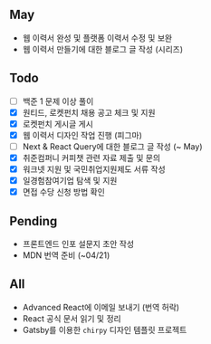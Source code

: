 ## May
- 웹 이력서 완성 및 플랫폼 이력서 수정 및 보완
- 웹 이력서 만들기에 대한 블로그 글 작성 (시리즈)

## Todo
- [ ] 백준 1 문제 이상 풀이
- [x] 원티드, 로켓펀치 채용 공고 체크 및 지원
- [x] 로켓펀치 게시글 게시
- [x] 웹 이력서 디자인 작업 진행 (피그마) 
- [ ] Next & React Query에 대한 블로그 글 작성 (~ May)
- [x] 취준컴퍼니 커피챗 관련 자료 제출 및 문의
- [x] 워크넷 지원 및 국민취업지원제도 서류 작성
- [x] 일경험참여기업 탐색 및 지원
- [x] 면접 수당 신청 방법 확인

## Pending
- 프론트엔드 인포 설문지 초안 작성
- MDN 번역 준비 (~04/21)

## All
- Advanced React에 이메일 보내기 (번역 허락)
-  React 공식 문서 읽기 및 정리
- Gatsby를 이용한 `chirpy` 디자인 템플릿 프로젝트

